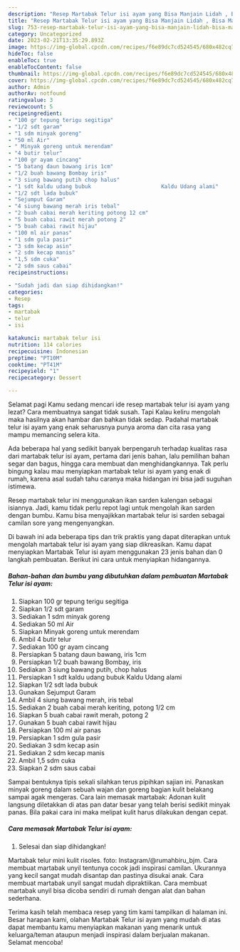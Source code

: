 ```yaml
---
description: "Resep Martabak Telur isi ayam yang Bisa Manjain Lidah , Bisa Manjain Lidah"
title: "Resep Martabak Telur isi ayam yang Bisa Manjain Lidah , Bisa Manjain Lidah"
slug: 753-resep-martabak-telur-isi-ayam-yang-bisa-manjain-lidah-bisa-manjain-lidah
category: Uncategorized
date: 2023-02-21T13:35:29.893Z
image: https://img-global.cpcdn.com/recipes/f6e89dc7cd524545/680x482cq70/martabak-telur-isi-ayam-foto-resep-utama.jpg
hideToc: false
enableToc: true
enableTocContent: false
thumbnail: https://img-global.cpcdn.com/recipes/f6e89dc7cd524545/680x482cq70/martabak-telur-isi-ayam-foto-resep-utama.jpg
cover: https://img-global.cpcdn.com/recipes/f6e89dc7cd524545/680x482cq70/martabak-telur-isi-ayam-foto-resep-utama.jpg
author: Admin
authorAv: notfound
ratingvalue: 3
reviewcount: 5
recipeingredient:
- "100 gr tepung terigu segitiga"
- "1/2 sdt garam"
- "1 sdm minyak goreng"
- "50 ml Air"
- " Minyak goreng untuk merendam"
- "4 butir telur"
- "100 gr ayam cincang"
- "5 batang daun bawang iris 1cm"
- "1/2 buah bawang Bombay iris"
- "3 siung bawang putih chop halus"
- "1 sdt kaldu udang bubuk                      Kaldu Udang alami"
- "1/2 sdt lada bubuk"
- "Sejumput Garam"
- "4 siung bawang merah iris tebal"
- "2 buah cabai merah keriting potong 12 cm"
- "5 buah cabai rawit merah potong 2"
- "5 buah cabai rawit hijau"
- "100 ml air panas"
- "1 sdm gula pasir"
- "3 sdm kecap asin"
- "2 sdm kecap manis"
- "1,5 sdm cuka"
- "2 sdm saus cabai"
recipeinstructions:

- "Sudah jadi dan siap dihidangkan!"
categories:
- Resep
tags:
- martabak
- telur
- isi

katakunci: martabak telur isi 
nutrition: 114 calories
recipecuisine: Indonesian
preptime: "PT10M"
cooktime: "PT41M"
recipeyield: "1"
recipecategory: Dessert

---
```



Selamat pagi Kamu sedang mencari ide resep martabak telur isi ayam yang lezat? Cara membuatnya sangat tidak susah. Tapi Kalau keliru mengolah maka hasilnya akan hambar dan bahkan tidak sedap. Padahal martabak telur isi ayam yang enak seharusnya punya aroma dan cita rasa yang mampu memancing selera kita.


Ada beberapa hal yang sedikit banyak berpengaruh terhadap kualitas rasa dari martabak telur isi ayam, pertama dari jenis bahan, lalu pemilihan bahan segar dan bagus, hingga cara membuat dan menghidangkannya. Tak perlu bingung kalau mau menyiapkan martabak telur isi ayam yang enak di rumah, karena asal sudah tahu caranya maka hidangan ini bisa jadi suguhan istimewa.

Resep martabak telur ini menggunakan ikan sarden kalengan sebagai isiannya. Jadi, kamu tidak perlu repot lagi untuk mengolah ikan sarden dengan bumbu. Kamu bisa menyajikkan martabak telur isi sarden sebagai camilan sore yang mengenyangkan.


Di bawah ini ada beberapa tips dan trik praktis yang dapat diterapkan untuk mengolah martabak telur isi ayam yang siap dikreasikan. Kamu dapat menyiapkan Martabak Telur isi ayam menggunakan 23 jenis bahan dan 0 langkah pembuatan. Berikut ini cara untuk menyiapkan hidangannya.

<!--inarticleads1-->

##### Bahan-bahan dan bumbu yang dibutuhkan dalam pembuatan Martabak Telur isi ayam:

1. Siapkan 100 gr tepung terigu segitiga
1. Siapkan 1/2 sdt garam
1. Sediakan 1 sdm minyak goreng
1. Sediakan 50 ml Air
1. Siapkan  Minyak goreng untuk merendam
1. Ambil 4 butir telur
1. Sediakan 100 gr ayam cincang
1. Persiapkan 5 batang daun bawang, iris 1cm
1. Persiapkan 1/2 buah bawang Bombay, iris
1. Sediakan 3 siung bawang putih, chop halus
1. Persiapkan 1 sdt kaldu udang bubuk                      Kaldu Udang alami
1. Siapkan 1/2 sdt lada bubuk
1. Gunakan Sejumput Garam
1. Ambil 4 siung bawang merah, iris tebal
1. Sediakan 2 buah cabai merah keriting, potong 1/2 cm
1. Siapkan 5 buah cabai rawit merah, potong 2
1. Gunakan 5 buah cabai rawit hijau
1. Persiapkan 100 ml air panas
1. Persiapkan 1 sdm gula pasir
1. Sediakan 3 sdm kecap asin
1. Sediakan 2 sdm kecap manis
1. Ambil 1,5 sdm cuka
1. Siapkan 2 sdm saus cabai


Sampai bentuknya tipis sekali silahkan terus pipihkan sajian ini. Panaskan minyak goreng dalam sebuah wajan dan goreng bagian kulit belakang sampai agak mengeras. Cara lain memasak martabak: Adonan kulit langsung diletakkan di atas pan datar besar yang telah berisi sedikit minyak panas. Bila pakai cara ini maka melipat kulit harus dilakukan dengan cepat. 

<!--inarticleads2-->

##### Cara memasak Martabak Telur isi ayam:


1. Selesai dan siap dihidangkan!

Martabak telur mini kulit risoles. foto: Instagram/@rumahbiru_bjm. Cara membuat martabak unyil tentunya cocok jadi inspirasi camilan. Ukurannya yang kecil sangat mudah disantap dan pastinya disukai anak. Cara membuat martabak unyil sangat mudah dipraktiikan. Cara membuat martabak unyil bisa dicoba sendiri di rumah dengan alat dan bahan sederhana. 

Terima kasih telah membaca resep yang tim kami tampilkan di halaman ini. Besar harapan kami, olahan Martabak Telur isi ayam yang mudah di atas dapat membantu kamu menyiapkan makanan yang menarik untuk keluarga/teman ataupun menjadi inspirasi dalam berjualan makanan. Selamat mencoba!
